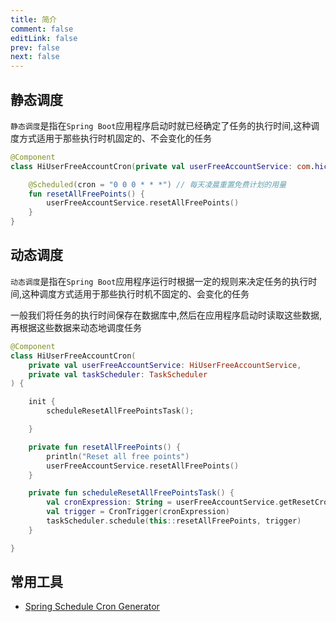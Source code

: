 ```yaml
---
title: 简介
comment: false
editLink: false
prev: false
next: false
---
```


## 静态调度

`静态调度`是指在`Spring Boot`应用程序启动时就已经确定了任务的执行时间,这种调度方式适用于那些执行时机固定的、不会变化的任务

```kotlin
@Component
class HiUserFreeAccountCron(private val userFreeAccountService: com.hichat.api.service.HiUserFreeAccountService) {

    @Scheduled(cron = "0 0 0 * * *") // 每天凌晨重置免费计划的用量
    fun resetAllFreePoints() {
        userFreeAccountService.resetAllFreePoints()
    }
}
```

## 动态调度

`动态调度`是指在`Spring Boot`应用程序运行时根据一定的规则来决定任务的执行时间,这种调度方式适用于那些执行时机不固定的、会变化的任务

一般我们将任务的执行时间保存在数据库中,然后在应用程序启动时读取这些数据,再根据这些数据来动态地调度任务

```kotlin
@Component
class HiUserFreeAccountCron(
    private val userFreeAccountService: HiUserFreeAccountService,
    private val taskScheduler: TaskScheduler
) {

    init {
        scheduleResetAllFreePointsTask();

    }

    private fun resetAllFreePoints() {
        println("Reset all free points")
        userFreeAccountService.resetAllFreePoints()
    }

    private fun scheduleResetAllFreePointsTask() {
        val cronExpression: String = userFreeAccountService.getResetCronExpression()
        val trigger = CronTrigger(cronExpression)
        taskScheduler.schedule(this::resetAllFreePoints, trigger)
    }

}
```


## 常用工具

* [Spring Schedule Cron Generator](https://codepen.io/etienne582/pen/xxOgwzX)
